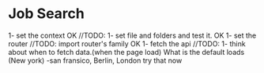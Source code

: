 # Job Search

1- set the context OK
//TODO:
  1- set file and folders and test it. OK
1- set the router
//TODO:
  import router's family OK
1- fetch the api
  //TODO:
  1- think about when to fetch data.(when the page load)
  What is the default loads (New york) -san fransico, Berlin, London
    try that now
